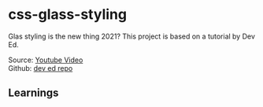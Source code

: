 # css-glass-styling
Glas styling is the new thing 2021? This project is based on a tutorial by Dev Ed.

Source: [Youtube Video](https://www.youtube.com/watch?v=O7WbVj5apxU&list=WL&index=35&t=1807s)<br/>
Github: [dev ed repo](https://github.com/developedbyed/glass-website)

## Learnings
